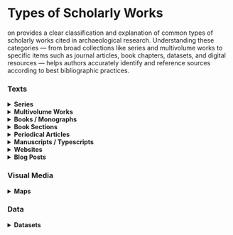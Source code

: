 # Types of Scholarly Works

on provides a clear classification and explanation of common types of scholarly works cited in archaeological research. Understanding these categories — from broad collections like series and multivolume works to specific items such as journal articles, book chapters, datasets, and digital resources — helps authors accurately identify and reference sources according to best bibliographic practices.

### Texts

<details>

<summary><strong>Series</strong></summary>

A series is an open-ended collection of independent scholarly works, often by different authors or teams, grouped by a broadly defined theme or institutional framework. Series include monographs that vary in focus and are not components of a single overarching work.



</details>

<details>

<summary><strong>Multivolume Works</strong></summary>

A multivolume work is a cohesive scholarly project published across several volumes under a shared main title (e.g., Peristeria or The Athenian Agora).

While such works are typically intended to be finite, the total number of volumes may not be defined at the outset, especially in long-term archaeological projects.

Each volume may have its own subtitle or focus, but the set is designed to function as a single, structured publication — often presenting the results of long-lasting and/or large-scale excavations.

A multivolume work may sometimes be published as part of a larger series.

{% hint style="warning" %}
#### Multivolume Works vs Series

While the distinction between series and multi-volume works is generally clear in theory, it can be challenging to apply in practice. This is especially true when series volumes appear uniform or when multi-volume works, with each volume individually titled, are published over the course of decades. When there is uncertainty, it is advisable to refer to reliable bibliographic sources or to follow the formal presentation of the relationship between volumes by the publisher.
{% endhint %}

</details>

<details>

<summary><strong>Books / Monographs</strong></summary>

> In these guidelines, the term **monograph** is used — following the definition in the [CSE Manual](https://www.csemanual.org/Home.html) — not in the traditional sense of a scholarly treatise on a specific subject, but rather to refer to a work that is complete in a single volume or a limited number of volumes, i.e., more or less synonymous with a **book**. The term encompasses a broad range of _standalone publications_. A special case is represented by _theses_ and _dissertations_, which are understood as unpublished monographic works.

#### Monograph

A scholarly book written by one or more authors that presents a coherent, unified study, without distinguishing or quantifying the individual contributions of each author.

#### Collective (Collaborative) Monograph

A standalone book in which individual chapters (or groups of chapters) are authored by different contributors, but the work is published as a unified volume without a designated editor.

#### Edited Volume

A book in which individual chapters or sections are contributed by various authors and compiled by one or more editors who organize and oversee the content.

#### Thesis / Dissertation

An academic work submitted in fulfillment of degree requirements, often archived or made publicly accessible online, but distinct from commercial books. Due to their specific nature, theses and dissertations typically lack conventional publication details such as a publisher and place of publication; instead, they are associated with a university and an archival repository.

</details>

<details>

<summary><strong>Book Sections</strong></summary>

An academic book section is a distinct, titled part of a book. Examples include:

* Chapters
* Encyclopedia or dictionary articles
* Papers within edited volumes (including conference proceedings published as books)

</details>

<details>

<summary><strong>Periodical Articles</strong></summary>

A periodical article is a written work published within a periodical — a publication issued at regular intervals, such as daily, weekly, monthly, quarterly, or annually.

#### Journal Article

A scholarly article published in an academic journal, whether peer-reviewed or not.

#### Magazine Article

An article published in a general-interest or professional magazine aimed at a broad or specialized audience outside of strictly academic journals.

#### Newspaper Article

An article published in a daily or weekly newspaper.

</details>

<details>

<summary><strong>Manuscripts / Typescripts</strong></summary>

Unpublished texts, either handwritten or produced using a typewriter or word processor.

From a bibliographic or cataloguing perspective, they do not form a homogeneous group, as their structure can vary: some are standalone works (similar to books or monographs), while others are parts of bound volumes (comparable to book sections).

Nevertheless, manuscripts — especially older handwritten ones — often have distinctive features, such as frequently lacking formal titles, and follow a specific tradition in the description and designation of their internal elements. For these reasons, they are generally treated as a special category of texts.

{% hint style="warning" %}
Although theses and dissertations are technically unpublished manuscripts, their formal presentation, comprehensive content, and academic function often position them closer to published monographs than to typical unpublished texts.
{% endhint %}

</details>

<details>

<summary><strong>Websites</strong></summary>

A webpage is a distinct, addressable electronic page focused on a specific topic or function. It can be authored by an individual or institution and is usually part of a larger online resource.

{% hint style="warning" %}
From a bibliographic and cataloguing perspective, a webpage is structurally analogous to a book section or chapter.
{% endhint %}

</details>

<details>

<summary><strong>Blog Posts</strong></summary>

A blog post is an individual electronic entry, typically authored by a person or small group, and arranged in reverse chronological order within a blog.

{% hint style="warning" %}
In bibliographic terms, a blog post is structurally similar to a periodical article, such as a newspaper article.
{% endhint %}

</details>

### Visual Media

<details>

<summary><strong>Maps</strong></summary>



</details>

### Data

<details>

<summary><strong>Datasets</strong></summary>



</details>

